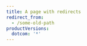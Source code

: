 ```yaml
---
title: A page with redirects
redirect_from:
  - /some-old-path
productVersions:
  dotcom: '*'
---
```

